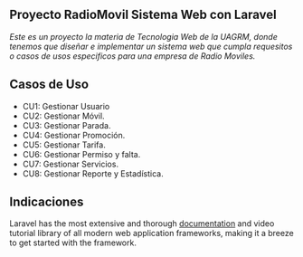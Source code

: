 ## Proyecto RadioMovil Sistema Web con Laravel

_Este es un proyecto la materia de Tecnologia Web de la UAGRM, donde tenemos que diseñar e implementar un sistema web que cumpla requesitos o casos de usos especificos para una empresa de Radio Moviles._

## Casos de Uso

- CU1: Gestionar Usuario
- CU2: Gestionar Móvil.
- CU3: Gestionar Parada.
- CU4: Gestionar Promoción.
- CU5: Gestionar Tarifa.
- CU6: Gestionar Permiso y falta.
- CU7: Gestionar Servicios.
- CU8: Gestionar Reporte y Estadística.

## Indicaciones

Laravel has the most extensive and thorough [documentation](https://laravel.com/docs) and video tutorial library of all modern web application frameworks, making it a breeze to get started with the framework.

